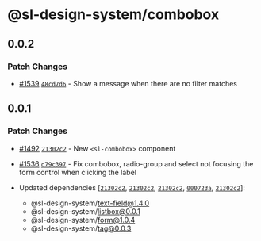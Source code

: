 # @sl-design-system/combobox

## 0.0.2

### Patch Changes

- [#1539](https://github.com/sl-design-system/components/pull/1539) [`48cd7d6`](https://github.com/sl-design-system/components/commit/48cd7d60f994fb9517b89c3c4d2d674c5491aa30) - Show a message when there are no filter matches

## 0.0.1

### Patch Changes

- [#1492](https://github.com/sl-design-system/components/pull/1492) [`21302c2`](https://github.com/sl-design-system/components/commit/21302c28065512f1c89ffde17dbc3241a2306d5d) - New `<sl-combobox>` component

- [#1536](https://github.com/sl-design-system/components/pull/1536) [`d79c397`](https://github.com/sl-design-system/components/commit/d79c3977b15cf55c8a83db94fc4ab98a1fe7e328) - Fix combobox, radio-group and select not focusing the form control when clicking the label

- Updated dependencies [[`21302c2`](https://github.com/sl-design-system/components/commit/21302c28065512f1c89ffde17dbc3241a2306d5d), [`21302c2`](https://github.com/sl-design-system/components/commit/21302c28065512f1c89ffde17dbc3241a2306d5d), [`21302c2`](https://github.com/sl-design-system/components/commit/21302c28065512f1c89ffde17dbc3241a2306d5d), [`000723a`](https://github.com/sl-design-system/components/commit/000723a8e42cb468383fa0b968eb31a672b95e80), [`21302c2`](https://github.com/sl-design-system/components/commit/21302c28065512f1c89ffde17dbc3241a2306d5d)]:
  - @sl-design-system/text-field@1.4.0
  - @sl-design-system/listbox@0.0.1
  - @sl-design-system/form@1.0.4
  - @sl-design-system/tag@0.0.3
